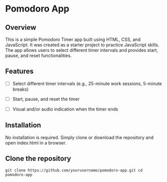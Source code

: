# Pomodoro App

## Overview

This is a simple Pomodoro Timer app built using HTML, CSS, and JavaScript. It was created as a starter project to practice JavaScript skills. The app allows users to select different timer intervals and provides start, pause, and reset functionalities.

## Features

- [ ] Select different timer intervals (e.g., 25-minute work sessions, 5-minute breaks)

- [ ] Start, pause, and reset the timer

- [ ] Visual and/or audio indication when the timer ends

## Installation

No installation is required. Simply clone or download the repository and open index.html in a browser.

## Clone the repository
`git clone https://github.com/yourusername/pomodoro-app.git
cd pomodoro-app`

